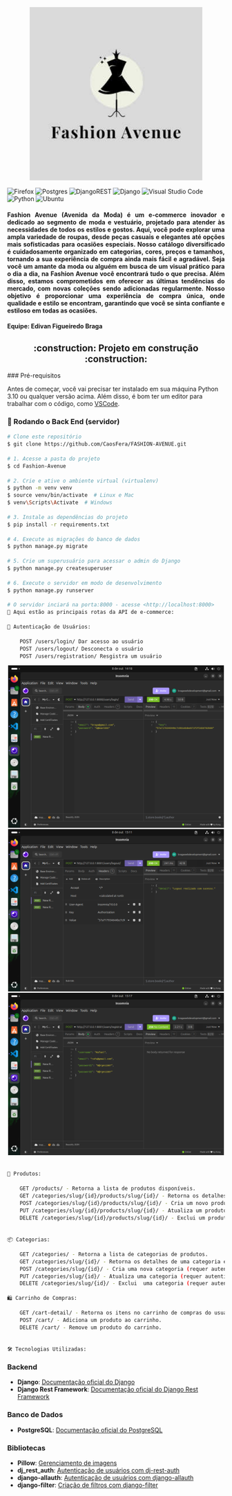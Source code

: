 <div align="center">
    <img src="assets/fashion-avenue.jpg" alt="Logo Fashion Avenue" width="400"/>
</div>


![Firefox](https://img.shields.io/badge/Firefox-FF7139?style=for-the-badge&logo=Firefox-Browser&logoColor=white)
![Postgres](https://img.shields.io/badge/postgres-%23316192.svg?style=for-the-badge&logo=postgresql&logoColor=white)
![DjangoREST](https://img.shields.io/badge/DJANGO-REST-ff1709?style=for-the-badge&logo=django&logoColor=white&color=ff1709&labelColor=gray)
![Django](https://img.shields.io/badge/django-%23092E20.svg?style=for-the-badge&logo=django&logoColor=white)
![Visual Studio Code](https://img.shields.io/badge/Visual%20Studio%20Code-0078d7.svg?style=for-the-badge&logo=visual-studio-code&logoColor=white)
![Python](https://img.shields.io/badge/python-3670A0?style=for-the-badge&logo=python&logoColor=ffdd54)
![Ubuntu](https://img.shields.io/badge/Ubuntu-E95420?style=for-the-badge&logo=ubuntu&logoColor=white)


<div style="text-align: justify;">
    <h4> 
        Fashion Avenue (Avenida da Moda) é um e-commerce inovador e dedicado ao segmento de moda e vestuário, projetado para atender às necessidades de todos os estilos e gostos. Aqui, você pode explorar uma ampla variedade de roupas, desde peças casuais e elegantes até opções mais sofisticadas para ocasiões especiais. Nosso catálogo diversificado é cuidadosamente organizado em categorias, cores, preços e tamanhos, tornando a sua experiência de compra ainda mais fácil e agradável. Seja você um amante da moda ou alguém em busca de um visual prático para o dia a dia, na Fashion Avenue você encontrará tudo o que precisa. Além disso, estamos comprometidos em oferecer as últimas tendências do mercado, com novas coleções sendo adicionadas regularmente. Nosso objetivo é proporcionar uma experiência de compra única, onde qualidade e estilo se encontram, garantindo que você se sinta confiante e estiloso em todas as ocasiões.
    </h4>
</div>

<h4> 
    Equipe:
    Edivan Figueiredo Braga
</h4>


<h2 align="center"> 
    :construction:  Projeto em construção  :construction:
</h2>
### Pré-requisitos

Antes de começar, você vai precisar ter instalado em sua máquina Python 3.10 ou qualquer versão acima. Além disso, é bom ter um editor para trabalhar com o código, como [VSCode](https://code.visualstudio.com/).

### 🎲 Rodando o Back End (servidor)

```bash
# Clone este repositório
$ git clone https://github.com/CaosFera/FASHION-AVENUE.git

# 1. Acesse a pasta do projeto
$ cd Fashion-Avenue

# 2. Crie e ative o ambiente virtual (virtualenv)
$ python -m venv venv
$ source venv/bin/activate  # Linux e Mac
$ venv\Scripts\Activate  # Windows

# 3. Instale as dependências do projeto
$ pip install -r requirements.txt

# 4. Execute as migrações do banco de dados
$ python manage.py migrate

# 5. Crie um superusuário para acessar o admin do Django
$ python manage.py createsuperuser

# 6. Execute o servidor em modo de desenvolvimento
$ python manage.py runserver

# O servidor inciará na porta:8000 - acesse <http://localhost:8000>
🎯 Aqui estão as principais rotas da API de e-commerce:

🔑 Autenticação de Usuários:

    POST /users/login/ Dar acesso ao usuário
    POST /users/logout/ Desconecta o usuário
    POST /users/registration/ Resgistra um usuário
```
<div align="center">
    <img src="assets/request-users-login.png" style="max-width: 100%; height: auto; width: 500px;"/>
    <img src="assets/request-users-logout.png" style="max-width: 100%; height: auto; width: 500px;"/>
    <img src="assets/request-users-registration.png" style="max-width: 100%; height: auto; width: 500px;"/>
</div>

```bash

🛒 Produtos:

    GET /products/ - Retorna a lista de produtos disponíveis.
    GET /categories/slug/{id}/products/slug/{id}/ - Retorna os detalhes de um produto específico.
    POST /categories/slug/{id}/products/slug/{id}/ - Cria um novo produto (requer autenticação de administrador).
    PUT /categories/slug/{id}/products/slug/{id}/ - Atualiza um produto (requer autenticação de administrador).
    DELETE /categories/slug/{id}/products/slug/{id}/ - Exclui um produto (requer autenticação de administrador).

    
📦 Categorias:

    GET /categories/ - Retorna a lista de categorias de produtos.
    GET /categories/slug/{id}/ - Retorna os detalhes de uma categoria específica.
    POST /categories/slug/{id}/ - Cria uma nova categoria (requer autenticação de administrador).
    PUT /categories/slug/{id}/ - Atualiza uma categoria (requer autenticação de administrador).
    DELETE /categories/slug/{id}/ - Exclui  uma categoria (requer autenticação de administrador).

🛍️ Carrinho de Compras:

    GET /cart-detail/ - Retorna os itens no carrinho de compras do usuário.
    POST /cart/ - Adiciona um produto ao carrinho.
    DELETE /cart/ - Remove um produto do carrinho.


🛠️ Tecnologias Utilizadas:
```
   ### Backend
- **Django**: [Documentação oficial do Django](https://docs.djangoproject.com/)
- **Django Rest Framework**: [Documentação oficial do Django Rest Framework](https://www.django-rest-framework.org/)

### Banco de Dados
- **PostgreSQL**: [Documentação oficial do PostgreSQL](https://www.postgresql.org/docs/)

### Bibliotecas
- **Pillow**: [Gerenciamento de imagens](https://pillow.readthedocs.io/)
- **dj_rest_auth**: [Autenticação de usuários com dj-rest-auth](https://dj-rest-auth.readthedocs.io/)
- **django-allauth**: [Autenticação de usuários com django-allauth](https://docs.allauth.org/)
- **django-filter**: [Criação de filtros com django-filter](https://django-filter.readthedocs.io/)
